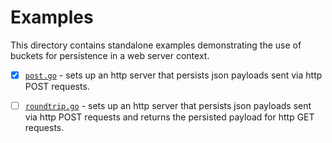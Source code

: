 # Examples

This directory contains standalone examples demonstrating the use of buckets
for persistence in a web server context.

* [x] [`post.go`](post.go) - sets up an http server that persists json payloads sent via http POST requests.

* [ ] [`roundtrip.go`](post.go) - sets up an http server that persists json payloads sent via http POST requests and returns the persisted payload for http GET requests. 
